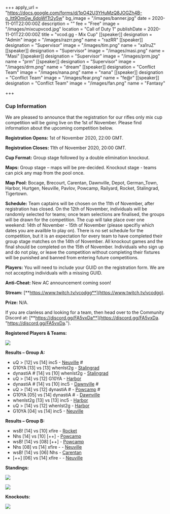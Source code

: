+++
apply_url = "https://docs.google.com/forms/d/1pO42U3YHuMzQ8JOGZh4B-o_ltt9OmGw_6doWfTt2y5w"
bg_image = "/images/banner.jpg"
date = 2020-11-01T22:00:00Z
description = ""
fee = "Free"
image = "/images/mixcupvcod.jpg"
location = "Call of Duty 1"
publishDate = 2020-11-01T22:00:00Z
title = "vcod.gg - Mix Cup"
[[speaker]]
designation = "Admin"
image = "/images/razrr.png"
name = "razRR"
[[speaker]]
designation = "Supervisor"
image = "/images/tim.png"
name = "xa1ruZ"
[[speaker]]
designation = "Supervisor"
image = "/images/masi.png"
name = "Masi"
[[speaker]]
designation = "Supervisor"
image = "/images/prm.jpg"
name = "prm"
[[speaker]]
designation = "Supervisor"
image = "/images/drm.png"
name = "dream"
[[speaker]]
designation = "Conflict Team"
image = "/images/nana.png"
name = "nana"
[[speaker]]
designation = "Conflict Team"
image = "/images/fear.png"
name = "fe@r"
[[speaker]]
designation = "Conflict Team"
image = "/images/fan.png"
name = "Fantasy"

+++
### **Cup Information**

We are pleased to announce that the registration for our rifles only mix cup competition will be going live on the 1st of November. Please find information about the upcoming competition below.

**Registration Opens:** 1st of November 2020, 22:00 GMT.

**Registration Closes:** 11th of November 2020, 20:00 GMT.

**Cup Format:** Group stage followed by a double elimination knockout.

**Maps:** Group stage – maps will be pre-decided. Knockout stage - teams can pick any map from the pool once.

**Map Pool:** Bocage, Brecourt, Carentan, Dawnville, Depot, German_Town, Harbor, Hurtgen, Neuville, Pavlov, Powcamp, Railyard, Rocket, Stalingrad, Tigertown.

**Schedule:** Team captains will be chosen on the 11th of November, after registration has closed. On the 12th of November, individuals will be randomly selected for teams; once team selections are finalised, the groups will be drawn for the competition. The cup will take place over one weekend: 14th of November - 15th of November (please specifiy which dates you are availble to play on). There is no set schedule for the competition, but it is an expectation for every team to have completed their group stage matches on the 14th of November. All knockout games and the final should be completed on the 15th of November. Individuals who sign up and do not play, or leave the competition without completing their fixtures will be punished and banned from entering future competitions.

**Players:** You will need to include your GUID on the registration form. We are not accepting individuals with a missing GUID.

**Anti-Cheat:** New AC announcement coming soon!

**Stream:** [**https://www.twitch.tv/vcodgg**](https://www.twitch.tv/vcodgg).

**Prize:** N/A.

If you are clanless and looking for a team, then head over to the Community Discord at: [**https://discord.gg/FA5vxDa**](https://discord.gg/FA5vxDa. "https://discord.gg/FA5vxDa.").

**Registered Players & Teams:**

![](/images/mixcupgroupsfinal.PNG)

**Results – Group A:**

* uQ > \[12\] vs \[14\] inc5 - [Neuville](https://i.imgur.com/tHtgxk9.jpg) #
* G10YA \[13\] vs \[13\] whenlst2g - [Stalingrad](https://i.imgur.com/zwbFv6H.jpg)
* dynastiA # \[14\] vs \[10\] whenlst2g - [Stalingrad](https://i.imgur.com/1Fouui9.jpg)
* uQ > \[14\] vs \[12\] G10YA - [Harbor](https://i.imgur.com/R6LoEof.jpg)
* dynastiA # \[14\] vs \[10\] inc5 - [Dawnville](https://i.imgur.com/ZUfzDSq.jpg) #
* uQ > \[14\] vs \[12\] dynastiA # - [Powcamp](https://i.imgur.com/2xqOraM.jpg) #
* G10YA \[05\] vs \[14\] dynastiA # - [Dawnville](https://i.imgur.com/4RuqYX4.jpg)
* whenlst2g \[13\] vs \[13\] inc5 - [Harbor](https://i.imgur.com/XjNulNL.jpg)
* uQ > \[14\] vs \[12\] whenlst2g - [Harbor](https://i.imgur.com/Bu5H8ws.jpg)
* G10YA \[04\] vs \[14\] inc5 - [Neuville](https://i.imgur.com/Ei72Lql.jpg)

**Results – Group B:**

* wsB! \[14\] vs \[10\] xfire - [Rocket](https://i.imgur.com/tAcJ0UN.jpg)
* Nhs \[14\] vs \[10\] \[++\] - [Powcamp](https://i.imgur.com/qKKaVOQ.jpg)
* wsB! \[14\] vs \[08\] \[++\] - [Powcamp](https://i.imgur.com/7k3idQ7.jpg) 
* Nhs \[08\] vs \[14\] xfire - - [Neuville](https://i.imgur.com/XJIcd8m.jpg)
* wsB! \[14\] vs \[06\] Nhs - [Carentan](https://i.imgur.com/MrfZbAd.jpg)
* \[++\] \[06\] vs \[14\] xfire - - [Neuville](https://i.imgur.com/TABIqDP.png)

**Standings:**

![](/images/gamistake.PNG)

![](/images/groupbupdate.PNG)

**Knockouts:**

![](/images/komixcup1st.PNG)